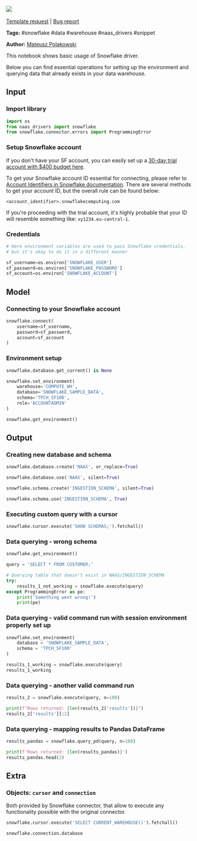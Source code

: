 <a href="https://app.naas.ai/user-redirect/naas/downloader?url=https://raw.githubusercontent.com/jupyter-naas/awesome-notebooks/master/Snowflake/Snowflake_Basics_and_data_querying.ipynb" target="_parent"><img src="https://naasai-public.s3.eu-west-3.amazonaws.com/open_in_naas.svg"/></a><br><br><a href="https://github.com/jupyter-naas/awesome-notebooks/issues/new?assignees=&labels=&template=template-request.md&title=Tool+-+Action+of+the+notebook+">Template request</a> | <a href="https://github.com/jupyter-naas/awesome-notebooks/issues/new?assignees=&labels=bug&template=bug_report.md&title=Snowflake+-+Basics+and+data+querying:+Error+short+description">Bug report</a>

**Tags:** #snowflake #data #warehouse #naas_drivers #snippet

**Author:** [Mateusz Polakowski](https://www.linkedin.com/in/polakowski/)

This notebook shows basic usage of Snowflake driver.

Below you can find essential operations for setting up the environment and querying data that already exists in your data warehouse.

## Input

### Import library


```python
import os
from naas_drivers import snowflake
from snowflake.connector.errors import ProgrammingError
```

### Setup Snowflake account

If you don't have your SF account, you can easily set up a [30-day trial account with $400 budget here](https://signup.snowflake.com/).

To get your Snowflake account ID essential for connecting, please refer to [Account Identifiers in Snowflake documentation](https://docs.snowflake.com/en/user-guide/admin-account-identifier.html). There are several methods to get your account ID, but the overall rule can be found below:

```<account_identifier>.snowflakecomputing.com```

If you're proceeding with the trial account, it's highly probable that your ID will resemble something like: `xy1234.eu-central-1`.

### Credentials


```python
# Here environment variables are used to pass Snowflake credentials, 
# but it's okay to do it in a different manner

sf_username=os.environ['SNOWFLAKE_USER']
sf_password=os.environ['SNOWFLAKE_PASSWORD']
sf_account=os.environ['SNOWFLAKE_ACCOUNT']
```

## Model

### Connecting to your Snowflake account


```python
snowflake.connect(
    username=sf_username,
    password=sf_password,
    account=sf_account
)
```

### Environment setup


```python
snowflake.database.get_current() is None
```


```python
snowflake.set_environment(
    warehouse='COMPUTE_WH',
    database='SNOWFLAKE_SAMPLE_DATA',
    schema='TPCH_SF100',
    role='ACCOUNTADMIN'
)
```


```python
snowflake.get_environment()
```

## Output

### Creating new database and schema


```python
snowflake.database.create('NAAS', or_replace=True)
```


```python
snowflake.database.use('NAAS', silent=True)
```


```python
snowflake.schema.create('INGESTION_SCHEMA', silent=True)
```


```python
snowflake.schema.use('INGESTION_SCHEMA', True)
```

### Executing custom query with a cursor


```python
snowflake.cursor.execute('SHOW SCHEMAS;').fetchall()
```

### Data querying - wrong schema


```python
snowflake.get_environment()
```


```python
query = 'SELECT * FROM CUSTOMER;'
```


```python
# Querying table that doesn't exist in NAAS/INGESTION_SCHEMA
try:
    results_1_not_working = snowflake.execute(query)
except ProgrammingError as pe:
    print('Something went wrong!')
    print(pe)
```

### Data querying - valid command run with session environment properly set up


```python
snowflake.set_environment(
    database = 'SNOWFLAKE_SAMPLE_DATA',
    schema = 'TPCH_SF100'
)
```


```python
results_1_working = snowflake.execute(query)
results_1_working
```

### Data querying - another valid command run


```python
results_2 = snowflake.execute(query, n=100)

print(f"Rows returned: {len(results_2['results'])}")
results_2['results'][:2]
```

### Data querying - mapping results to Pandas DataFrame


```python
results_pandas = snowflake.query_pd(query, n=100)

print(f'Rows returned: {len(results_pandas)}')
results_pandas.head(2)
```

## Extra

### Objects: `cursor` and `connection`

Both provided by Snowflake connector, that allow to execute any functionality possible with the original connector.


```python
snowflake.cursor.execute('SELECT CURRENT_WAREHOUSE()').fetchall()
```


```python
snowflake.connection.database
```
